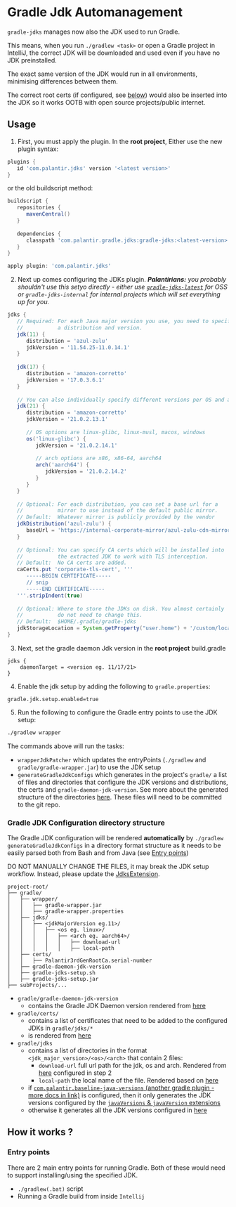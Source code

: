 # Gradle Jdk Automanagement

`gradle-jdks` manages now also the JDK used to run Gradle.

This means, when you run `./gradlew <task>` or open a Gradle project in IntelliJ, the correct JDK will be downloaded and used even if you have no JDK preinstalled.

The exact same version of the JDK would run in all environments, minimising differences between them.

The correct root certs (if configured, see [below](todo)) would also be inserted into the JDK so it works OOTB with open source projects/public internet.

## Usage

1. First, you must apply the plugin. In the **root project**, Either use the new plugin syntax:

```gradle
plugins {
   id 'com.palantir.jdks' version '<latest version>'
}
```

or the old buildscript method:

```gradle
buildscript {
   repositories {
      mavenCentral()
   }
   
   dependencies {
      classpath 'com.palantir.gradle.jdks:gradle-jdks:<latest-version>'
   }
}

apply plugin: 'com.palantir.jdks'
```

2. Next up comes configuring the JDKs plugin. _**Palantirians:** you probably shouldn't use this setyo directly - either use [`gradle-jdks-latest`](https://github.com/palantir/gradle-jdks-latest) for OSS or `gradle-jdks-internal` for internal projects which will set everything up for you._

```gradle
jdks {
   // Required: For each Java major version you use, you need to specify
   //           a distribution and version.
   jdk(11) {
      distribution = 'azul-zulu'
      jdkVersion = '11.54.25-11.0.14.1'
   }
   
   jdk(17) {
      distribution = 'amazon-corretto'
      jdkVersion = '17.0.3.6.1'
   }
   
   // You can also individually specify different versions per OS and arch
   jdk(21) {
      distribution = 'amazon-corretto'
      jdkVersion = '21.0.2.13.1'
      
      // OS options are linux-glibc, linux-musl, macos, windows
      os('linux-glibc') {
         jdkVersion = '21.0.2.14.1'
       
         // arch options are x86, x86-64, aarch64
         arch('aarch64') {
            jdkVersion = '21.0.2.14.2'
         }     
      }
   }
   
   // Optional: For each distribution, you can set a base url for a
   //           mirror to use instead of the default public mirror.
   // Default:  Whatever mirror is publicly provided by the vendor
   jdkDistribution('azul-zulu') {
      baseUrl = 'https://internal-corporate-mirror/azul-zulu-cdn-mirror'
   }
   
   // Optional: You can specify CA certs which will be installed into
   //           the extracted JDK to work with TLS interception.
   // Default:  No CA certs are added.
   caCerts.put 'corporate-tls-cert', '''
      -----BEGIN CERTIFICATE-----
      // snip
      -----END CERTIFICATE-----
   '''.stripIndent(true)
   
   // Optional: Where to store the JDKs on disk. You almost certainly
   //           do not need to change this. 
   // Default:  $HOME/.gradle/gradle-jdks
   jdkStorageLocation = System.getProperty("user.home") + '/custom/location'
}
```
3. Next, set the gradle daemon Jdk version in the **root project** build.gradle
```
jdks {
    daemonTarget = <version eg. 11/17/21>
}
```
4. Enable the jdk setup by adding the following to `gradle.properties`:
```
gradle.jdk.setup.enabled=true
```
5. Run the following to configure the Gradle entry points to use the JDK setup:
```bash
./gradlew wrapper 
```
The commands above will run the tasks: 
- `wrapperJdkPatcher` which updates the entryPoints (`./gradlew` and `gradle/gradle-wrapper.jar`) to use the JDK setup
- `generateGradleJdkConfigs` which generates in the project's `gradle/` a list of files and directories that configure the JDK versions and distributions, the certs and `gradle-daemon-jdk-version`. See more about the generated structure of the directories [here](todo). These files will need to be committed to the git repo.


### Gradle JDK Configuration directory structure

The Gradle JDK configuration will be rendered **automatically** by `./gradlew generateGradleJdkConfigs` in a directory format structure as it needs to be easily parsed both from Bash and from Java (see [Entry points](todo))

DO NOT MANUALLY CHANGE THE FILES, it may break the JDK setup workflow. Instead, please update the [JdksExtension](todo).
```
project-root/
├── gradle/
│   ├── wrapper/
│   │   ├── gradle-wrapper.jar
│   │   ├── gradle-wrapper.properties
│   ├── jdks/
│   │   ├── <jdkMajorVersion eg.11>/
│   │   │   ├── <os eg. linux>/
│   │   │   │   ├── <arch eg. aarch64>/
│   │   │   │   │   ├── download-url
│   │   │   │   │   ├── local-path
│   ├── certs/
│   │   ├── Palantir3rdGenRootCa.serial-number
│   ├── gradle-daemon-jdk-version
│   ├── gradle-jdks-setup.sh
│   ├── gradle-jdks-setup.jar
├── subProjects/...
```

- `gradle/gradle-daemon-jdk-version` 
  - contains the Gradle JDK Daemon version rendered from [here](todo)
- `gradle/certs/` 
  - contains a list of certificates that need to be added to the configured JDKs in `gradle/jdks/*`
  - is rendered from [here](todo)
- `gradle/jdks`
  - contains a list of directories in the format `<jdk_major_version>/<os>/<arch>` that contain 2 files: 
    - `download-url` full url path for the jdk, os and arch. Rendered from [here](todo) configured in step 2
    - `local-path` the local name of the file. Rendered based on [here](todo)
  - if [`com.palantir.baseline-java-versions` (another gradle plugin - more docs in link)](https://github.com/palantir/gradle-baseline#compalantirbaseline-java-versions) is configured, then it only generates the JDK versions configured by the [`javaVersions` & `javaVersion` extensions](https://github.com/palantir/gradle-baseline#compalantirbaseline-java-versions)
  - otherwise it generates all the JDK versions configured in [here](todo)


## How it works ?

### Entry points
There are 2 main entry points for running Gradle. Both of these would need to support installing/using the specified JDK. 

* `./gradlew(.bat)` script
* Running a Gradle build from inside `Intellij`



